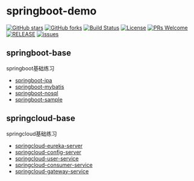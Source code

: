 # springboot-demo

[![GitHub stars](https://img.shields.io/github/stars/xuegangliu/springboot-demo.svg?style=social&label=Stars)](https://github.com/xuegangliu/springboot-demo)
[![GitHub forks](https://img.shields.io/github/forks/xuegangliu/springboot-demo.svg?style=social&label=Fork)](https://github.com/xuegangliu/springboot-demo)
[![Build Status](https://travis-ci.org/xuegangliu/springboot-demo.svg?branch=master)](https://travis-ci.org/xuegangliu/springboot-demo)
[![License](https://img.shields.io/badge/license-MIT-blue.svg)](LICENSE)
[![PRs Welcome](https://img.shields.io/badge/PRs-welcome-brightgreen.svg)](https://github.com/xuegangliu/springboot-demo/pulls)
[![RELEASE](https://img.shields.io/github/release/xuegangliu/springboot-demo.svg)](https://github.com/xuegangliu/springboot-demo/releases)
[![issues](https://img.shields.io/github/issues/xuegangliu/springboot-demo.svg)](https://github.com/xuegangliu/springboot-demo/issues)

## springboot-base
springboot基础练习
- [springboot-jpa](https://github.com/xuegangliu/springboot-demo/tree/master/springboot-base/springboot-jpa)
- [springboot-mybatis](https://github.com/xuegangliu/springboot-demo/tree/master/springboot-base/springboot-mybatis)
- [springboot-nosql](https://github.com/xuegangliu/springboot-demo/tree/master/springboot-base/springboot-nosql)
- [springboot-sample](https://github.com/xuegangliu/springboot-demo/tree/master/springboot-base/springboot-sample)

## springcloud-base
springcloud基础练习
- [springcloud-eureka-server](https://github.com/xuegangliu/springboot-demo/tree/master/springcloud-base/springcloud-eureka-server)
- [springcloud-config-server](https://github.com/xuegangliu/springboot-demo/tree/master/springcloud-base/springcloud-config-server)
- [springcloud-user-service](https://github.com/xuegangliu/springboot-demo/tree/master/springcloud-base/springcloud-user-service)
- [springcloud-consumer-service](https://github.com/xuegangliu/springboot-demo/tree/master/springcloud-base/springcloud-consumer-service)
- [springcloud-gateway-service](https://github.com/xuegangliu/springboot-demo/tree/master/springcloud-base/springcloud-gateway-service)



